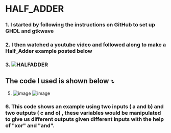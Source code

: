 # **HALF_ADDER** 

### 1. I started by following the instructions on GitHub to set up GHDL and gtkwave
### 2. I then watched a youtube video and followed along to make a Half_Adder example posted below
### 3. ![HALFADDER](https://user-images.githubusercontent.com/97994537/215569870-d2eefe73-35f8-4a98-868c-6f07d2cd0f37.PNG)
## The code I used is shown below ⤵️
5. ![image](https://user-images.githubusercontent.com/97994537/215570057-c712d110-4c9f-45e4-8a9e-8683e2026119.png)
![image](https://user-images.githubusercontent.com/97994537/215570092-3150bde1-1182-4ddf-bcd3-5fc3a37086a9.png)
### 6. This code shows an example using two inputs ( a and b) and two outputs ( c and o) , these variables would be manipulated to give us different outputs given different inputs with the help of "xor" and "and".
